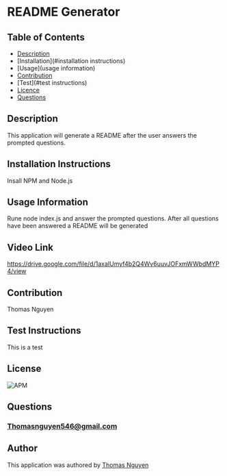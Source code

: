 
  # README Generator
  ## Table of Contents
  * [Description](#description)
  * [Installation](#installation instructions)
  * [Usage](usage information)
  * [Contribution](#contribution)
  * [Test](#test instructions)
  * [Licence](#license)
  * [Questions](#Questions)

  ## Description
  This application will generate a README after the user answers the prompted questions.

  ## Installation Instructions
  Insall NPM and Node.js

  ## Usage Information
  Rune node index.js and answer the prompted questions. After all questions have been answered a README will be generated

  ## Video Link
  https://drive.google.com/file/d/1axaIUmyf4b2Q4Wv6uuvJOFxmWWbdMYP4/view

  ## Contribution 
  Thomas Nguyen

  ## Test Instructions
  This is a test

  ## License
  ![APM](https://img.shields.io/badge/APM-MIT-green)
  
  ## Questions
  ### Thomasnguyen546@gmail.com
  
  ## Author
  This application was authored by [Thomas Nguyen](https://github.com/ThomasNguyen546)
